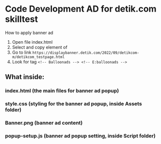 # Code Development AD for detik.com skilltest

How to apply banner ad
1. Open file index.html
2. Select and copy element of <div class="popup-container">
3. Go to link `https://displaybanner.detik.com/2022/09/detikcom-m/detikcom_testpage.html`
4. Look for tag `<!-- Balloonads --> <!-- E:balloonads -->`


## What inside:
### index.html (the main files for banner ad popup)
### style.css (styling for the banner ad popup, inside Assets folder)
### Banner.png (banner ad content)
### popup-setup.js (banner ad popup setting, inside Script folder)